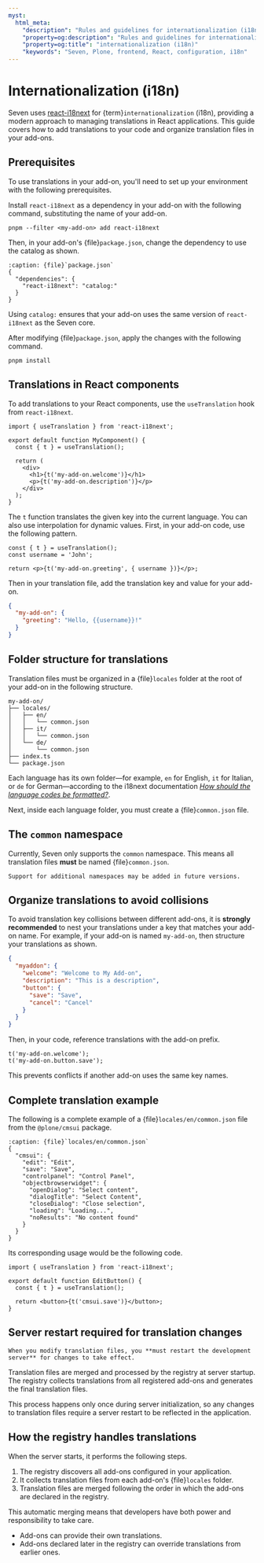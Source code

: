 ```yaml
---
myst:
  html_meta:
    "description": "Rules and guidelines for internationalization (i18n) in Seven."
    "property=og:description": "Rules and guidelines for internationalization (i18n) in Seven."
    "property=og:title": "internationalization (i18n)"
    "keywords": "Seven, Plone, frontend, React, configuration, i18n"
---
```


# Internationalization (i18n)

Seven uses [react-i18next](https://react.i18next.com/) for {term}`internationalization` (i18n), providing a modern approach to managing translations in React applications.
This guide covers how to add translations to your code and organize translation files in your add-ons.

## Prerequisites

To use translations in your add-on, you'll need to set up your environment with the following prerequisites.

Install `react-i18next` as a dependency in your add-on with the following command, substituting the name of your add-on.

```shell
pnpm --filter <my-add-on> add react-i18next
```

Then, in your add-on's {file}`package.json`, change the dependency to use the catalog as shown.

```{code-block} json
:caption: {file}`package.json`
{
  "dependencies": {
    "react-i18next": "catalog:"
  }
}
```

Using `catalog:` ensures that your add-on uses the same version of `react-i18next` as the Seven core.

After modifying {file}`package.json`, apply the changes with the following command.

```shell
pnpm install
```

## Translations in React components

To add translations to your React components, use the `useTranslation` hook from `react-i18next`.

```tsx
import { useTranslation } from 'react-i18next';

export default function MyComponent() {
  const { t } = useTranslation();

  return (
    <div>
      <h1>{t('my-add-on.welcome')}</h1>
      <p>{t('my-add-on.description')}</p>
    </div>
  );
}
```

The `t` function translates the given key into the current language.
You can also use interpolation for dynamic values.
First, in your add-on code, use the following pattern.

```tsx
const { t } = useTranslation();
const username = 'John';

return <p>{t('my-add-on.greeting', { username })}</p>;
```

Then in your translation file, add the translation key and value for your add-on.

```json
{
  "my-add-on": {
    "greeting": "Hello, {{username}}!"
  }
}
```

## Folder structure for translations

Translation files must be organized in a {file}`locales` folder at the root of your add-on in the following structure.

```text
my-add-on/
├── locales/
│   ├── en/
│   │   └── common.json
│   ├── it/
│   │   └── common.json
│   └── de/
│       └── common.json
├── index.ts
└── package.json
```

Each language has its own folder—for example, `en` for English, `it` for Italian, or `de` for German—according to the i18next documentation [_How should the language codes be formatted?_](https://www.i18next.com/how-to/faq#how-should-the-language-codes-be-formatted).

Next, inside each language folder, you must create a {file}`common.json` file.

## The `common` namespace

Currently, Seven only supports the `common` namespace.
This means all translation files **must** be named {file}`common.json`.

```{note}
Support for additional namespaces may be added in future versions.
```

## Organize translations to avoid collisions

To avoid translation key collisions between different add-ons, it is **strongly recommended** to nest your translations under a key that matches your add-on name.
For example, if your add-on is named `my-add-on`, then structure your translations as shown.

```json
{
  "myaddon": {
    "welcome": "Welcome to My Add-on",
    "description": "This is a description",
    "button": {
      "save": "Save",
      "cancel": "Cancel"
    }
  }
}
```

Then, in your code, reference translations with the add-on prefix.

```tsx
t('my-add-on.welcome');
t('my-add-on.button.save');
```

This prevents conflicts if another add-on uses the same key names.

## Complete translation example

The following is a complete example of a {file}`locales/en/common.json` file from the `@plone/cmsui` package.

```{code-block} json
:caption: {file}`locales/en/common.json`
{
  "cmsui": {
    "edit": "Edit",
    "save": "Save",
    "controlpanel": "Control Panel",
    "objectbrowserwidget": {
      "openDialog": "Select content",
      "dialogTitle": "Select Content",
      "closeDialog": "Close selection",
      "loading": "Loading...",
      "noResults": "No content found"
    }
  }
}
```

Its corresponding usage would be the following code.

```tsx
import { useTranslation } from 'react-i18next';

export default function EditButton() {
  const { t } = useTranslation();

  return <button>{t('cmsui.save')}</button>;
}
```

## Server restart required for translation changes

```{important}
When you modify translation files, you **must restart the development server** for changes to take effect.
```

Translation files are merged and processed by the registry at server startup.
The registry collects translations from all registered add-ons and generates the final translation files.

This process happens only once during server initialization, so any changes to translation files require a server restart to be reflected in the application.

## How the registry handles translations

When the server starts, it performs the following steps.

1.  The registry discovers all add-ons configured in your application.
1.  It collects translation files from each add-on's {file}`locales` folder.
1.  Translation files are merged following the order in which the add-ons are declared in the registry.

This automatic merging means that developers have both power and responsibility to take care.

-   Add-ons can provide their own translations.
-   Add-ons declared later in the registry can override translations from earlier ones.
